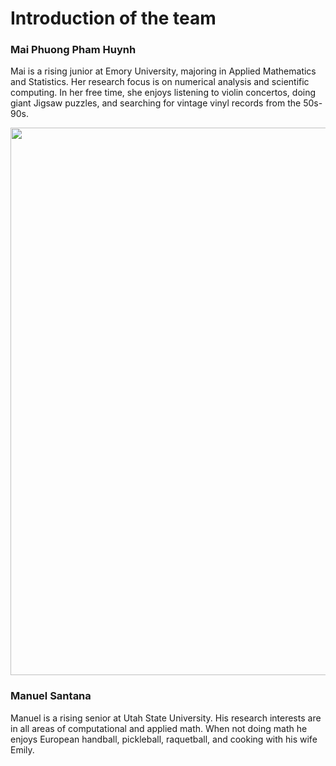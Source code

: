 # Introduction of the team

### Mai Phuong Pham Huynh
Mai is a rising junior at Emory University, majoring in Applied Mathematics and Statistics. Her research focus is on numerical analysis and scientific computing. In her free time, she enjoys listening to violin concertos, doing giant Jigsaw puzzles, and searching for vintage vinyl records from the 50s-90s.

<p align="center">
  <img width="750" height="876" src="https://github.com/EmoryMLIP/emory-reu-ret-website/blob/main/content/projects/2021-tomography/img/IMG_6452.jpeg">
</p>

### Manuel Santana
Manuel is a rising senior at Utah State University. His research interests are in all areas of computational and applied math. When not doing math he enjoys European handball, pickleball, raquetball, and cooking with his wife Emily.
